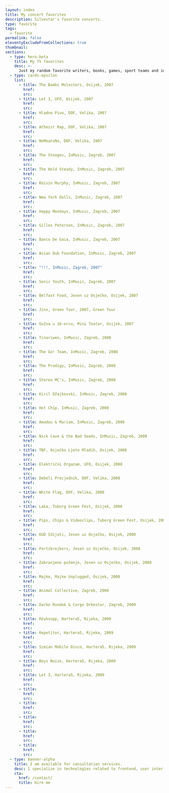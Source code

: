 ```yaml
---
layout: index
title: My concert favorites
description: Silvestar's favorite concerts.
type: favorite
tags:
  - favorite
permalink: false
eleventyExcludeFromCollections: true
thumbnail:
sections:
  - type: hero-beta
    title: My TV favorites
    desc: >-
      Just my random favorite writers, books, games, sport teams and individuals, and concert.
  - type: cards-epsilon
    list:
      - title: The Bambi Molesters, Osijek, 2007
        href:
        src:
      - title: Let 3, UFO, Osijek, 2007
        href:
        src:
      - title: Hladno Pivo, DOF, Velika, 2007
        href:
        src:
      - title: Atheist Rap, DOF, Velika, 2007
        href:
        src:
      - title: NoMeansNo, DOF, Velika, 2007
        href:
        src:
      - title: The Stooges, InMusic, Zagreb, 2007
        href:
        src:
      - title: The Hold Steady, InMusic, Zagreb, 2007
        href:
        src:
      - title: Róisín Murphy, InMusic, Zagreb, 2007
        href:
        src:
      - title: New York Dolls, InMusic, Zagreb, 2007
        href:
        src:
      - title: Happy Mondays, InMusic, Zagreb, 2007
        href:
        src:
      - title: Gilles Peterson, InMusic, Zagreb, 2007
        href:
        src:
      - title: Banco De Gaia, InMusic, Zagreb, 2007
        href:
        src:
      - title: Asian Dub Foundation, InMusic, Zagreb, 2007
        href:
        src:
      - title: "!!!, InMusic, Zagreb, 2007"
        href:
        src:
      - title: Sonic Youth, InMusic, Zagreb, 2007
        href:
        src:
      - title: Belfast Food, Jesen uz Osječko, Osijek, 2007
        href:
        src:
      - title: Jinx, Green Tour, 2007, Green Tour
        href:
        src:
      - title: Gužva u 16-ercu, Mini Teatar, Osijek, 2007
        href:
        src:
      - title: Tinariwen, InMusic, Zagreb, 2008
        href:
        src:
      - title: The Go! Team, InMusic, Zagreb, 2008
        href:
        src:
      - title: The Prodigy, InMusic, Zagreb, 2008
        href:
        src:
      - title: Stereo MC's, InMusic, Zagreb, 2008
        href:
        src:
      - title: Kiril Džajkovski, InMusic, Zagreb, 2008
        href:
        src:
      - title: Hot Chip, InMusic, Zagreb, 2008
        href:
        src:
      - title: Amadou & Mariam, InMusic, Zagreb, 2008
        href:
        src:
      - title: Nick Cave & the Bad Seeds, InMusic, Zagreb, 2008
        href:
        src:
      - title: TBF, Osječko Ljeto Mladih, Osijek, 2008
        href:
        src:
      - title: Električni Orgazam, UFO, Osijek, 2008
        href:
        src:
      - title: Debeli Precjednik, DOF, Velika, 2008
        href:
        src:
      - title: White Flag, DOF, Velika, 2008
        href:
        src:
      - title: Laka, Tuborg Green Fest, Osijek, 2008
        href:
        src:
      - title: Pips, Chips & Videoclips, Tuborg Green Fest, Osijek, 2008
        href:
        src:
      - title: KUD Idijoti, Jesen uz Osječko, Osijek, 2008
        href:
        src:
      - title: Partibrejkers, Jesen uz Osječko, Osijek, 2008
        href:
        src:
      - title: Zabranjeno pušenje, Jesen uz Osječko, Osijek, 2008
        href:
        src:
      - title: Majke, Majke Unplugged, Osijek, 2008
        href:
        src:
      - title: Animal Collective, Zagreb, 2008
        href:
        src:
      - title: Darko Rundek & Cargo Orkestar, Zagreb, 2009
        href:
        src:
      - title: Röyksopp, Hartera5, Rijeka, 2009
        href:
        src:
      - title: Repetitor, Hartera5, Rijeka, 2009
        href:
        src:
      - title: Simian Mobile Disco, Hartera5, Rijeka, 2009
        href:
        src:
      - title: Boys Noize, Hartera5, Rijeka, 2009
        href:
        src:
      - title: Let 3, Hartera5, Rijeka, 2009
        href:
        src:
      - title:
        href:
        src:
      - title:
        href:
        src:
      - title:
        href:
        src:
      - title:
        href:
        src:
      - title:
        href:
        src:
  - type: banner-alpha
    title: I am available for consultation services.
    desc: I specialize in technologies related to frontend, user interface, and web development.
    cta:
      href: /contact/
      title: Hire me
---
```

